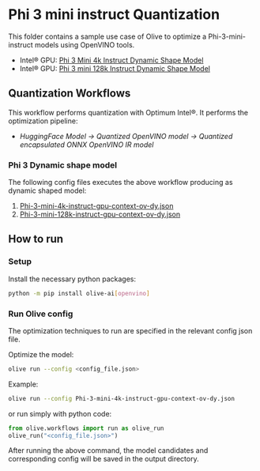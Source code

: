 # Phi 3 mini instruct Quantization

This folder contains a sample use case of Olive to optimize a Phi-3-mini-instruct models using OpenVINO tools.

- Intel® GPU: [Phi 3 Mini 4k Instruct Dynamic Shape Model](https://huggingface.co/microsoft/Phi-3-mini-4k-instruct)
- Intel® GPU: [Phi 3 mini 128k Instruct Dynamic Shape Model](https://huggingface.co/microsoft/Phi-3-mini-128k-instruct)

## Quantization Workflows

This workflow performs quantization with Optimum Intel®. It performs the optimization pipeline:

- *HuggingFace Model -> Quantized OpenVINO model -> Quantized encapsulated ONNX OpenVINO IR model*

### Phi 3 Dynamic shape model

The following config files executes the above workflow producing as dynamic shaped model:

1. [Phi-3-mini-4k-instruct-gpu-context-ov-dy.json](Phi-3-mini-4k-instruct-gpu-context-ov-dy.json)
1. [Phi-3-mini-128k-instruct-gpu-context-ov-dy.json](Phi-3-mini-128k-instruct-gpu-context-ov-dy.json)

## How to run

### Setup

Install the necessary python packages:

```bash
python -m pip install olive-ai[openvino]
```

### Run Olive config

The optimization techniques to run are specified in the relevant config json file.

Optimize the model:

```bash
olive run --config <config_file.json>
```

Example:

```bash
olive run --config Phi-3-mini-4k-instruct-gpu-context-ov-dy.json
```

or run simply with python code:

```python
from olive.workflows import run as olive_run
olive_run("<config_file.json>")
```

After running the above command, the model candidates and corresponding config will be saved in the output directory.
